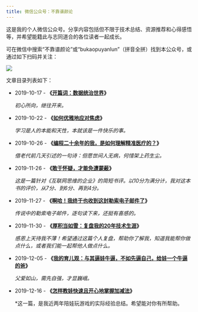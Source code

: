```yaml
---
title: 微信公众号：不靠谱颜论
---
```


这是我的个人微信公众号。分享内容包括但不限于技术总结、资源推荐和心得感悟等，并希望能籍此与志同道合的各位读者一起成长。

可在微信中搜索“不靠谱颜论”或“bukaopuyanlun”（拼音全拼）找到本公众号，或通过如下扫码并关注：

![](/images/bukaopuyanlun-qrcode.jpg)

文章目录列表如下：

* 2019-10-17 - **《[开篇词：数据统治世界](https://mp.weixin.qq.com/s/Oq-JjT4LCE-ilT0ZACqXJg)》**

    *初心所向，继往开来。*

* 2019-10-22 - **《[如何优雅地应对焦虑](https://mp.weixin.qq.com/s/JSWJKz78eNA1RvKXRH5D3A)》**

    *学习是人的本能和天性，本就该是一件快乐的事。*

* 2019-10-26 - **《[编程二十余年的我，是如何理解精准医疗的？](https://mp.weixin.qq.com/s/MjKImrH2aaDHJfd7hHZkdA)》**

    *借老代前几天引述的一句诗：但愿世间人无病，何惜架上药生尘。*

* 2019-11-26 - **《[敢于怀疑，才能免遭蒙蔽](https://mp.weixin.qq.com/s/lgzVm76hQzmgBP8h81wnew)》**

    *这是一篇针对《互联网思维的企业》的简短书评。以10分为满分计，我对这本书的评价，从7分、到6分、再到4分。*

* 2019-11-27 - **《[啊哈！我终于也收到这封勒索电子邮件了](https://mp.weixin.qq.com/s/PABhpICPHli_p3zrfMxGSA)》**

    *传说中的勒索电子邮件，逐句读下来，还挺有喜感的。*

* 2019-11-30 - **《[厚积当如雪：复盘我的20年技术生涯](https://mp.weixin.qq.com/s/jKB6nOuVZlnu6giYc7N1Qg)》**

    *感恩上天待我不薄！希望通过这篇个人复盘，帮助你了解我，知道我能帮你做点什么，或者我们能一起帮他人做点什么。*

* 2019-12-05 - **《[我的育儿观：与其逼娃牛逼，不如先逼自己，给娃一个牛逼的爸](https://mp.weixin.qq.com/s/pw0fK4c_5f03h0QO25q7aA)》**

    *父爱如山，需先自强，才显巍峨。*

* 2019-12-16 - **《[怎样教娃快速且开心地掌握加减法](https://mp.weixin.qq.com/s/zF6_VME4cku3_LwxrKUHGg)》**

    *这一篇，是我近两年陪娃玩游戏的实际经验总结。希望能对你有所帮助。
